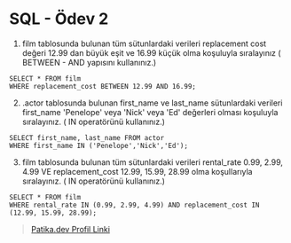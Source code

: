# SQL - Ödev 2

1. film tablosunda bulunan tüm sütunlardaki verileri replacement cost değeri 12.99 dan büyük eşit ve 16.99 küçük olma koşuluyla sıralayınız ( BETWEEN - AND yapısını kullanınız.)

```Postgresql
SELECT * FROM film
WHERE replacement_cost BETWEEN 12.99 AND 16.99;
```

2. .actor tablosunda bulunan first_name ve last_name sütunlardaki verileri first_name 'Penelope' veya 'Nick' veya 'Ed' değerleri olması koşuluyla sıralayınız. ( IN operatörünü kullanınız.)

```Postgresql
SELECT first_name, last_name FROM actor
WHERE first_name IN ('Penelope','Nick','Ed');
```

3. film tablosunda bulunan tüm sütunlardaki verileri rental_rate 0.99, 2.99, 4.99 VE replacement_cost 12.99, 15.99, 28.99 olma koşullarıyla sıralayınız. ( IN operatörünü kullanınız.)

```Postgresql
SELECT * FROM film
WHERE rental_rate IN (0.99, 2.99, 4.99) AND replacement_cost IN (12.99, 15.99, 28.99);
```

> [Patika.dev Profil Linki](https://app.patika.dev/kingcrimson)
